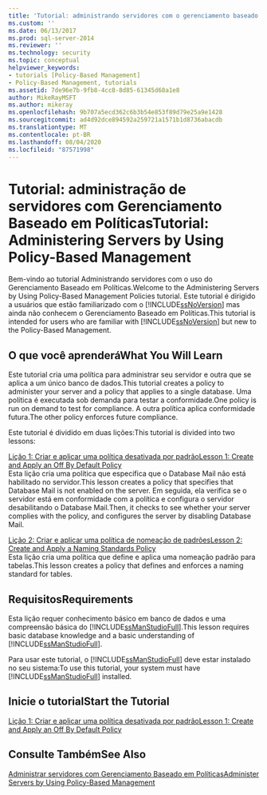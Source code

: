 ```yaml
---
title: 'Tutorial: administrando servidores com o gerenciamento baseado em políticas | Microsoft Docs'
ms.custom: ''
ms.date: 06/13/2017
ms.prod: sql-server-2014
ms.reviewer: ''
ms.technology: security
ms.topic: conceptual
helpviewer_keywords:
- tutorials [Policy-Based Management]
- Policy-Based Management, tutorials
ms.assetid: 7de96e7b-9fb8-4cc8-8d85-61345d68a1e8
author: MikeRayMSFT
ms.author: mikeray
ms.openlocfilehash: 9b707a5ecd362c6b3b54e853f89d79e25a9e1428
ms.sourcegitcommit: ad4d92dce894592a259721a1571b1d8736abacdb
ms.translationtype: MT
ms.contentlocale: pt-BR
ms.lasthandoff: 08/04/2020
ms.locfileid: "87571998"
---
```

# <a name="tutorial-administering-servers-by-using-policy-based-management"></a><span data-ttu-id="b2e35-102">Tutorial: administração de servidores com Gerenciamento Baseado em Políticas</span><span class="sxs-lookup"><span data-stu-id="b2e35-102">Tutorial: Administering Servers by Using Policy-Based Management</span></span>
  <span data-ttu-id="b2e35-103">Bem-vindo ao tutorial Administrando servidores com o uso do Gerenciamento Baseado em Políticas.</span><span class="sxs-lookup"><span data-stu-id="b2e35-103">Welcome to the Administering Servers by Using Policy-Based Management Policies tutorial.</span></span> <span data-ttu-id="b2e35-104">Este tutorial é dirigido a usuários que estão familiarizado com o [!INCLUDE[ssNoVersion](../../includes/ssnoversion-md.md)] mas ainda não conhecem o Gerenciamento Baseado em Políticas.</span><span class="sxs-lookup"><span data-stu-id="b2e35-104">This tutorial is intended for users who are familiar with [!INCLUDE[ssNoVersion](../../includes/ssnoversion-md.md)] but new to the Policy-Based Management.</span></span>  
  
## <a name="what-you-will-learn"></a><span data-ttu-id="b2e35-105">O que você aprenderá</span><span class="sxs-lookup"><span data-stu-id="b2e35-105">What You Will Learn</span></span>  
 <span data-ttu-id="b2e35-106">Este tutorial cria uma política para administrar seu servidor e outra que se aplica a um único banco de dados.</span><span class="sxs-lookup"><span data-stu-id="b2e35-106">This tutorial creates a policy to administer your server and a policy that applies to a single database.</span></span> <span data-ttu-id="b2e35-107">Uma política é executada sob demanda para testar a conformidade.</span><span class="sxs-lookup"><span data-stu-id="b2e35-107">One policy is run on demand to test for compliance.</span></span> <span data-ttu-id="b2e35-108">A outra política aplica conformidade futura.</span><span class="sxs-lookup"><span data-stu-id="b2e35-108">The other policy enforces future compliance.</span></span>  
  
 <span data-ttu-id="b2e35-109">Este tutorial é dividido em duas lições:</span><span class="sxs-lookup"><span data-stu-id="b2e35-109">This tutorial is divided into two lessons:</span></span>  
  
 [<span data-ttu-id="b2e35-110">Lição 1: Criar e aplicar uma política desativada por padrão</span><span class="sxs-lookup"><span data-stu-id="b2e35-110">Lesson 1: Create and Apply an Off By Default Policy</span></span>](lesson-1-create-and-apply-an-off-by-default-policy.md)  
 <span data-ttu-id="b2e35-111">Esta lição cria uma política que especifica que o Database Mail não está habilitado no servidor.</span><span class="sxs-lookup"><span data-stu-id="b2e35-111">This lesson creates a policy that specifies that Database Mail is not enabled on the server.</span></span> <span data-ttu-id="b2e35-112">Em seguida, ela verifica se o servidor está em conformidade com a política e configura o servidor desabilitando o Database Mail.</span><span class="sxs-lookup"><span data-stu-id="b2e35-112">Then, it checks to see whether your server complies with the policy, and configures the server by disabling Database Mail.</span></span>  
  
 [<span data-ttu-id="b2e35-113">Lição 2: Criar e aplicar uma política de nomeação de padrões</span><span class="sxs-lookup"><span data-stu-id="b2e35-113">Lesson 2: Create and Apply a Naming Standards Policy</span></span>](lesson-2-create-and-apply-a-naming-standards-policy.md)  
 <span data-ttu-id="b2e35-114">Esta lição cria uma política que define e aplica uma nomeação padrão para tabelas.</span><span class="sxs-lookup"><span data-stu-id="b2e35-114">This lesson creates a policy that defines and enforces a naming standard for tables.</span></span>  
  
## <a name="requirements"></a><span data-ttu-id="b2e35-115">Requisitos</span><span class="sxs-lookup"><span data-stu-id="b2e35-115">Requirements</span></span>  
 <span data-ttu-id="b2e35-116">Esta lição requer conhecimento básico em banco de dados e uma compreensão básica do [!INCLUDE[ssManStudioFull](../../includes/ssmanstudiofull-md.md)].</span><span class="sxs-lookup"><span data-stu-id="b2e35-116">This lesson requires basic database knowledge and a basic understanding of [!INCLUDE[ssManStudioFull](../../includes/ssmanstudiofull-md.md)].</span></span>  
  
 <span data-ttu-id="b2e35-117">Para usar este tutorial, o [!INCLUDE[ssManStudioFull](../../includes/ssmanstudiofull-md.md)] deve estar instalado no seu sistema:</span><span class="sxs-lookup"><span data-stu-id="b2e35-117">To use this tutorial, your system must have [!INCLUDE[ssManStudioFull](../../includes/ssmanstudiofull-md.md)] installed.</span></span>  
  
## <a name="start-the-tutorial"></a><span data-ttu-id="b2e35-118">Inicie o tutorial</span><span class="sxs-lookup"><span data-stu-id="b2e35-118">Start the Tutorial</span></span>  
 [<span data-ttu-id="b2e35-119">Lição 1: Criar e aplicar uma política desativada por padrão</span><span class="sxs-lookup"><span data-stu-id="b2e35-119">Lesson 1: Create and Apply an Off By Default Policy</span></span>](lesson-1-create-and-apply-an-off-by-default-policy.md)  
  
## <a name="see-also"></a><span data-ttu-id="b2e35-120">Consulte Também</span><span class="sxs-lookup"><span data-stu-id="b2e35-120">See Also</span></span>  
 [<span data-ttu-id="b2e35-121">Administrar servidores com Gerenciamento Baseado em Políticas</span><span class="sxs-lookup"><span data-stu-id="b2e35-121">Administer Servers by Using Policy-Based Management</span></span>](administer-servers-by-using-policy-based-management.md)  
  
  

